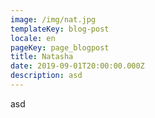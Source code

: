 ```yaml
---
image: /img/nat.jpg
templateKey: blog-post
locale: en
pageKey: page_blogpost
title: Natasha
date: 2019-09-01T20:00:00.000Z
description: asd
---
```

asd
